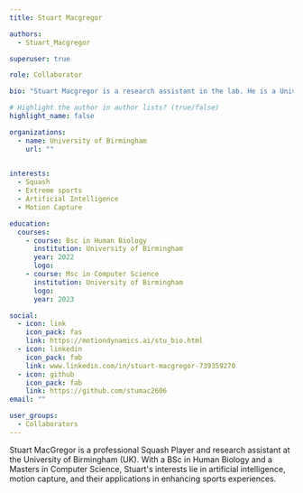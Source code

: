 ```yaml
---
title: Stuart Macgregor

authors:
  - Stuart_Macgregor

superuser: true

role: Collaborator 

bio: "Stuart Macgregor is a research assistant in the lab. He is a University of Birmingham graduate (UK) and professional squash player with interest in computer science and sports."

# Highlight the author in author lists? (true/false)
highlight_name: false

organizations:
  - name: University of Birmingham
    url: ""
    

interests:
  - Squash
  - Extreme sports
  - Artificial Intelligence
  - Motion Capture

education:
  courses:
    - course: Bsc in Human Biology
      institution: University of Birmingham 
      year: 2022
      logo: 
    - course: Msc in Computer Science
      institution: University of Birmingham 
      logo: 
      year: 2023

social:
  - icon: link
    icon_pack: fas
    link: https://motiondynamics.ai/stu_bio.html
  - icon: linkedin
    icon_pack: fab
    link: www.linkedin.com/in/stuart-macgregor-739359270
  - icon: github
    icon_pack: fab
    link: https://github.com/stumac2606
email: ""

user_groups:
  - Collaborators
---
```


Stuart MacGregor is a professional Squash Player and research assistant at the University of Birmingham (UK). With a BSc in Human Biology and a Masters in Computer Science, Stuart's interests lie in artificial intelligence, motion capture, and their applications in enhancing sports experiences.


